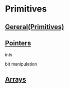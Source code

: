 # Primitives

## [Gereral(Primitives)]()

## [Pointers]()

ints

bit manipulation

## [Arrays](https://github.com/unboagable/software-engineering-roadmap/blob/14dd9ba2a28895be0c4e51913e5bf12d7f262653/computer%20science%20review/Primitives/Arrays/Arrays.md)
